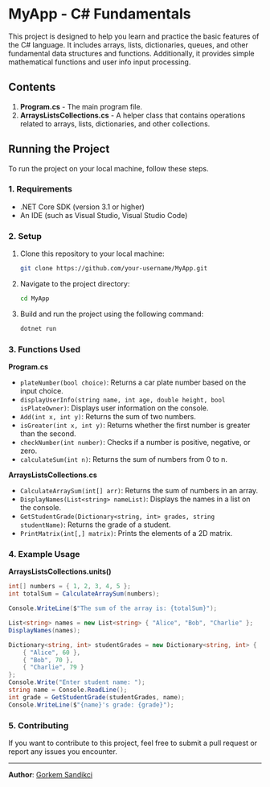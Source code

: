 # MyApp - C# Fundamentals

This project is designed to help you learn and practice the basic features of the C# language. It includes arrays, lists, dictionaries, queues, and other fundamental data structures and functions. Additionally, it provides simple mathematical functions and user info input processing.

## Contents

1. **Program.cs** - The main program file.
2. **ArraysListsCollections.cs** - A helper class that contains operations related to arrays, lists, dictionaries, and other collections.

## Running the Project

To run the project on your local machine, follow these steps.

### 1. Requirements

- .NET Core SDK (version 3.1 or higher)
- An IDE (such as Visual Studio, Visual Studio Code)

### 2. Setup

1. Clone this repository to your local machine:

   ```bash
   git clone https://github.com/your-username/MyApp.git
   ```

2. Navigate to the project directory:

   ```bash
   cd MyApp
   ```

3. Build and run the project using the following command:

   ```bash
   dotnet run
   ```

### 3. Functions Used

**Program.cs**

- `plateNumber(bool choice)`: Returns a car plate number based on the input choice.
- `displayUserInfo(string name, int age, double height, bool isPlateOwner)`: Displays user information on the console.
- `Add(int x, int y)`: Returns the sum of two numbers.
- `isGreater(int x, int y)`: Returns whether the first number is greater than the second.
- `checkNumber(int number)`: Checks if a number is positive, negative, or zero.
- `calculateSum(int n)`: Returns the sum of numbers from 0 to n.

**ArraysListsCollections.cs**

- `CalculateArraySum(int[] arr)`: Returns the sum of numbers in an array.
- `DisplayNames(List<string> nameList)`: Displays the names in a list on the console.
- `GetStudentGrade(Dictionary<string, int> grades, string studentName)`: Returns the grade of a student.
- `PrintMatrix(int[,] matrix)`: Prints the elements of a 2D matrix.

### 4. Example Usage

**ArraysListsCollections.units()**

```csharp
int[] numbers = { 1, 2, 3, 4, 5 };
int totalSum = CalculateArraySum(numbers);

Console.WriteLine($"The sum of the array is: {totalSum}");

List<string> names = new List<string> { "Alice", "Bob", "Charlie" };
DisplayNames(names);

Dictionary<string, int> studentGrades = new Dictionary<string, int> {
    { "Alice", 60 },
    { "Bob", 70 },
    { "Charlie", 79 }
};
Console.Write("Enter student name: ");
string name = Console.ReadLine();
int grade = GetStudentGrade(studentGrades, name);
Console.WriteLine($"{name}'s grade: {grade}");
```

### 5. Contributing

If you want to contribute to this project, feel free to submit a pull request or report any issues you encounter.

---

**Author**: [Gorkem Sandikci](https://github.com/gorkemsandikci)

